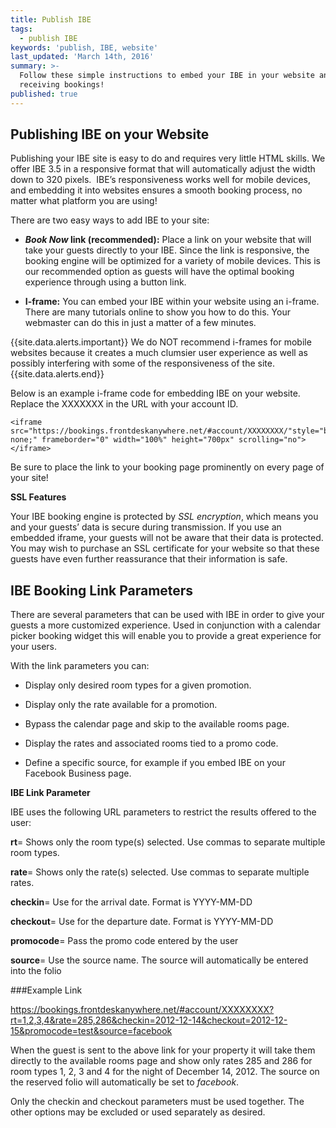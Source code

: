 ```yaml
---
title: Publish IBE
tags:
  - publish IBE
keywords: 'publish, IBE, website'
last_updated: 'March 14th, 2016'
summary: >-
  Follow these simple instructions to embed your IBE in your website and start
  receiving bookings!
published: true
---
```






## Publishing IBE on your Website

Publishing your IBE site is easy to do and requires very little HTML skills. We offer IBE 3.5 in a responsive format that will automatically adjust the width down to 320 pixels.  IBE’s responsiveness works well for mobile devices, and embedding it into websites ensures a smooth booking process, no matter what platform you are using!

There are two easy ways to add IBE to your site:

- **_Book Now_ link (recommended):** Place a link on your website that will take your guests directly to your IBE. Since the link is responsive, the booking engine will be optimized for a variety of mobile devices. This is our recommended option as guests will have the optimal booking experience through using a button link.

- **I-frame:** You can embed your IBE within your website using an i-frame. There are many tutorials online to show you how to do this. Your webmaster can do this in just a matter of a few minutes.   


{{site.data.alerts.important}} We do NOT recommend i-frames for mobile websites because it creates a much clumsier user experience as well as possibly interfering with some of the responsiveness of the site. {{site.data.alerts.end}}

Below is an example i-frame code for embedding IBE on your website. Replace the XXXXXXX in the URL with your account ID.
```
<iframe src="https://bookings.frontdeskanywhere.net/#account/XXXXXXXX/"style="border: none;" frameborder="0" width="100%" height="700px" scrolling="no"></iframe>
```

Be sure to place the link to your booking page prominently on every page of your site!

**SSL Features**  


Your IBE booking engine is protected by _SSL encryption_, which means you and your guests’ data is secure during transmission. If you use an embedded iframe, your guests will not be aware that their data is protected. You may wish to purchase an SSL certificate for your website so that these guests have even further reassurance that their information is safe.
  
  
## IBE Booking Link Parameters

There are several parameters that can be used with IBE in order to give your guests a more customized experience. Used in conjunction with a calendar picker booking widget this will enable you to provide a great experience for your users.    

With the link parameters you can:

- Display only desired room types for a given promotion.

- Display only the rate available for a promotion.

- Bypass the calendar page and skip to the available rooms page.

- Display the rates and associated rooms tied to a promo code.  

- Define a specific source, for example if you embed IBE on your Facebook Business page.
  
  
**IBE Link Parameter**

IBE uses the following URL parameters to restrict the results offered to the user:

**rt**= Shows only the room type(s) selected. Use commas to separate multiple room types.

**rate**= Shows only the rate(s) selected. Use commas to separate multiple rates.

**checkin**= Use for the arrival date. Format is YYYY-MM-DD

**checkout**= Use for the departure date. Format is YYYY-MM-DD

**promocode**= Pass the promo code entered by the user

**source**= Use the source name. The source will automatically be entered into the folio

###Example Link

https://bookings.frontdeskanywhere.net/#account/XXXXXXXX?rt=1,2,3,4&rate=285,286&checkin=2012-12-14&checkout=2012-12-15&promocode=test&source=facebook

When the guest is sent to the above link for your property it will take them directly to the available rooms page and show only rates 285 and 286 for room types 1, 2, 3 and 4 for the night of December 14, 2012. The source on the reserved folio will automatically be set to _facebook_.

Only the checkin and checkout parameters must be used together. The other options may be excluded or used separately as desired.

